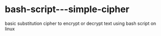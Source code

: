 # bash-script---simple-cipher
basic substitution cipher to encrypt or decrypt text using bash script on linux
